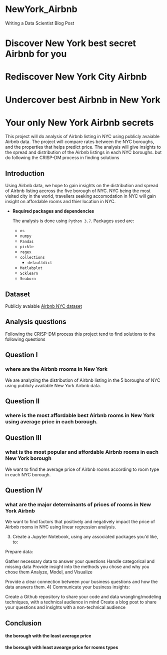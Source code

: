 # NewYork_Airbnb
Writing a Data Scientist Blog Post

# Discover New York best secret Airbnb for you
# Rediscover New York City Airbnb 
# Undercover best Airbnb in New York
# Your only New York Airbnb secrets
This project will do analysis of Airbnb listing in NYC using publicly avaiable Airbnb data. The project will compare rates between the NYC boroughs, and the properties that helps predict price. The analysis will give insights to the spread and distribution of the Airbnb listings in each NYC boroughs. but do following the CRISP-DM process in finding solutions

## Introduction
Using Airbnb data, we hope to gain insights on the distribution and spread of Airbnb listing accross the five borough of NYC. NYC being the most visited city in the world, travellers seeking accomodation in NYC will gain insight on affordable rooms and thier location in NYC.

* **Required packages and dependencies** 
  
  The analysis is done using `Python 3.7`. Packages used are: 
    - `os`
    - `numpy`
    - `Pandas`
    - `pickle`
    - `regex`
    - `collections`
      - `defaultdict`
    - `Matlabplot`
    - `Scklearn`
    - `Seaborn`
    
 ## Dataset
 Publicly avaiable [Airbnb NYC dataset](http://insideairbnb.com/get-the-data.html)
 
 ## Analysis questions
 Following the CRISP-DM process this project tend to find solutions to the following questions

## Question I
### where are the Airbnb rrooms in New York
We are analyzing the distribution of Airbnb listing in the 5 boroughs of NYC using publicly available New York Airbnb data.
## Question II
### where is the most affordable best Airbnb rooms in New York using average price in each borough.
## Question III
### what is the most popular and affordable Airbnb rooms in each New York borough
We want to find the average price of Airbnb rooms according to room type in each NYC borough.
## Question IV
### what are the major determinants of prices of rooms in New York Airbnb 
We want to find factors that positively and negatively impact the price of Airbnb rooms in NYC using linear regression analysis.

3) Create a Jupyter Notebook, using any associated packages you'd like, to:

Prepare data:

Gather necessary data to answer your questions
Handle categorical and missing data
Provide insight into the methods you chose and why you chose them
Analyze, Model, and Visualize

Provide a clear connection between your business questions and how the data answers them.
4) Communicate your business insights:

Create a Github repository to share your code and data wrangling/modeling techniques, with a technical audience in mind
Create a blog post to share your questions and insights with a non-technical audience 
    
    
    
    

## Conclusion
#### the borough with the least average price
#### the borough with least avearge price for rooms types

